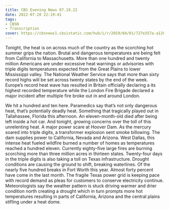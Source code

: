 ```yaml
---
title: CBS Evening News 07.19.22
date: 2022-07-20 22:19:41
tags:
- CBSN
- Transcription
cover: https://cbsnews1.cbsistatic.com/hub/i/r/2019/04/01/727e357a-a126-4138-a2c5-4d3222669d57/thumbnail/640x360/3ff2761028dc5c65cc4f07acd54bcd5c/cbsn2-logo-1920x1080.jpg
---
```

Tonight, the heat is on across much of the country as the scorching hot summer grips the nation. Brutal and dangerous temperatures are being felt from California to Massachusetts. More than one hundred and twenty million Americans are under excessive heat warnings or advisories with triple digits temperatures expected from the Great Plains to lower Mississippi valley. The National Weather Service says that more than sixty record highs will be set across twenty states by the end of the week. Europe’s record heat wave has resulted in Britain officially declaring a its highest recorded temperature while the London Fire Brigade declared a major incident after multiple fire broke out in and around London.

We hit a hundred and ten here. Paramedics say that’s not only dangerous heat, that’s potentially deadly heat. Something that tragically played out in Tallahassee, Florida this afternoon. An eleven-month-old died after being left inside a hot car. And tonight, growing concerns over the toll of this unrelenting heat. A major power scare at Hoover Dam. As the mercury soared into triple digits, a transformer explosion sent smoke billowing. The dam supplies power to California, Nevada and Arizona. West Dallas, this intense heat fueled wildfire burned a number of homes as temperatures reached a hundred eleven. Currently eighty-five large fires are burning scorching more than three million acres in thirteen states. Twenty-four days in the triple digits is also taking a toll on Texas infrastructure. Drought conditions are causing the ground to shift, breaking waterlines. Of the nearly five hundred breaks in Fort Worth this year. Almost forty percent have come in the last month. The fragile Texas power grid is keeping pace with record demand as pleas for customers to conserve electricity continue. Meteorologists say the weather pattern is stuck driving warmer and drier condition north creating a drought which in turn prompts more hot temperatures resulting in parts of California, Arizona and the central plains stifling under a heat dome.
